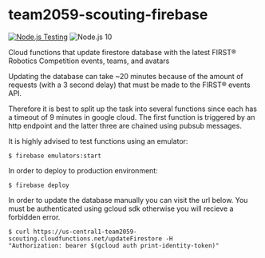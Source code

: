 # team2059-scouting-firebase
<a href="https://github.com/aamijar/team2059-scouting-firebase/actions"><img alt="Node.js Testing" src="https://github.com/aamijar/team2059-scouting-firebase/workflows/Node.js%20Testing/badge.svg"></a>
<img alt="Node.js 10" src="https://img.shields.io/badge/Node.js-10-yellow">

Cloud functions that update firestore database with the latest FIRST® Robotics Competition events, teams, and avatars

Updating the database can take ~20 minutes because of the amount of requests (with a 3 second delay) that must be made to the FIRST® events API.

Therefore it is best to split up the task into several functions since each has a timeout of 9 minutes in google cloud. 
The first function is triggered by an http endpoint and the latter three are chained using pubsub messages.

It is highly advised to test functions using an emulator:

```
$ firebase emulators:start
```

In order to deploy to production environment:
```
$ firebase deploy
```

In order to update the database manually you can visit the url below. You must be authenticated using gcloud sdk otherwise you will recieve a forbidden error.
```
$ curl https://us-central1-team2059-scouting.cloudfunctions.net/updateFirestore -H 
"Authorization: bearer $(gcloud auth print-identity-token)"
```

